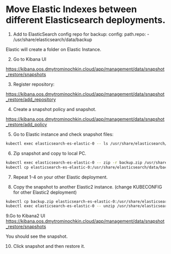 # Move Elastic Indexes between different Elasticsearch deployments.

1. Add to ElasticSearch config repo for backup:
    config:
      path.repo:
        - /usr/share/elasticsearch/data/backup

Elastic will create a folder on Elastic Instance.

2. Go to Kibana UI

https://kibana.oos.dmytrominochkin.cloud/app/management/data/snapshot_restore/snapshots

3. Register repository:

https://kibana.oos.dmytrominochkin.cloud/app/management/data/snapshot_restore/add_repository

4. Create a snapshot policy and snapshot.

https://kibana.oos.dmytrominochkin.cloud/app/management/data/snapshot_restore/add_policy

5. Go to Elastic instance and check snapshot files:
```bash
kubectl exec elasticsearch-es-elastic-0 -- ls /usr/share/elasticsearch/data/backup
```

6. Zip snapshot and copy to local PC.
```bash
kubectl exec elasticsearch-es-elastic-0 -- zip -r backup.zip /usr/share/elasticsearch/data/backup
kubectl cp elasticsearch-es-elastic-0:/usr/share/elasticsearch/data/backup.zip .
```

7. Repeat 1-4 on your other Elastic deployment.

8. Copy the snapshot to another Elastic2 instance. (change KUBECONFIG for other Elastic2 deployment)
```bash
kubectl cp backup.zip elasticsearch-es-elastic-0:/usr/share/elasticsearch/data
kubectl exec elasticsearch-es-elastic-0 -- unzip /usr/share/elasticsearch/data/backup.zip
```

9.Go to Kibana2 UI
https://kibana.oos.dmytrominochkin.cloud/app/management/data/snapshot_restore/snapshots

You should see the snapshot.

10. Click snapshot and then restore it.



